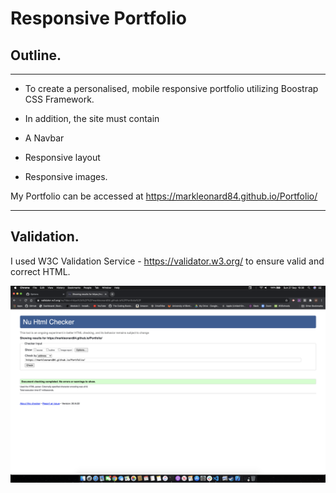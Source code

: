# **Responsive Portfolio**

## Outline.
---
* To create a personalised, mobile responsive portfolio utilizing Boostrap CSS Framework. 
* In addition, the site must contain

* A Navbar 
* Responsive layout
* Responsive images.

My Portfolio can be accessed at 
https://markleonard84.github.io/Portfolio/

---
## Validation.

I used W3C Validation Service - https://validator.w3.org/ to ensure valid and correct HTML.

![validation-service](assets/Images/validation-service.png)



